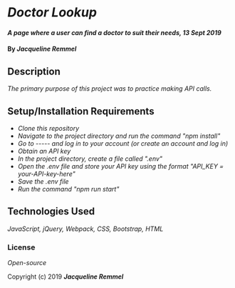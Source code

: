 # _Doctor Lookup_

#### _A page where a user can find a doctor to suit their needs, 13 Sept 2019_

#### By _**Jacqueline Remmel**_

## Description

_The primary purpose of this project was to practice making API calls._

## Setup/Installation Requirements

* _Clone this repository_
* _Navigate to the project directory and run the command "npm install"_
* _Go to ----- and log in to your account (or create an account and log in)_
* _Obtain an API key_
* _In the project directory, create a file called ".env"_
* _Open the .env file and store your API key using the format "API_KEY = your-API-key-here"_
* _Save the .env file_
* _Run the command "npm run start"_

## Technologies Used

_JavaScript, jQuery, Webpack, CSS, Bootstrap, HTML_

### License

*Open-source*

Copyright (c) 2019 **_Jacqueline Remmel_**
